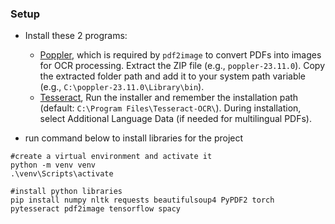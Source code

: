### Setup

- Install these 2 programs:
    - [Poppler](https://github.com/oschwartz10612/poppler-windows/releases/), which is required by ```pdf2image``` to convert PDFs into images for OCR processing. Extract the ZIP file (e.g., ```poppler-23.11.0```). Copy the extracted folder path and add it to your system path variable (e.g., ```C:\poppler-23.11.0\Library\bin```).
    - [Tesseract](https://github.com/UB-Mannheim/tesseract/wiki), Run the installer and remember the installation path (default: ```C:\Program Files\Tesseract-OCR\```). During installation, select Additional Language Data (if needed for multilingual PDFs).

- run command below to install libraries for the project
```
#create a virtual environment and activate it
python -m venv venv
.\venv\Scripts\activate

#install python libraries
pip install numpy nltk requests beautifulsoup4 PyPDF2 torch pytesseract pdf2image tensorflow spacy
```